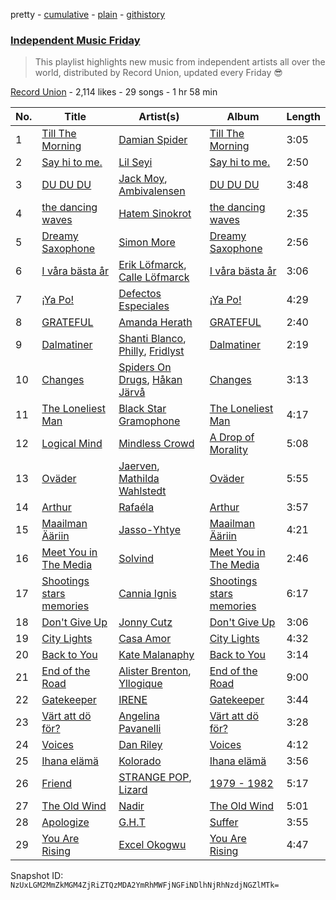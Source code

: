 pretty - [cumulative](/playlists/cumulative/3PF0U9lqNSODHjJq28lmvA.md) - [plain](/playlists/plain/3PF0U9lqNSODHjJq28lmvA) - [githistory](https://github.githistory.xyz/mackorone/spotify-playlist-archive/blob/main/playlists/plain/3PF0U9lqNSODHjJq28lmvA)

### [Independent Music Friday](https://open.spotify.com/playlist/3PF0U9lqNSODHjJq28lmvA)

> This playlist highlights new music from independent artists all over the world, distributed by Record Union, updated every Friday 😎

[Record Union](https://open.spotify.com/user/recordunion) - 2,114 likes - 29 songs - 1 hr 58 min

| No. | Title | Artist(s) | Album | Length |
|---|---|---|---|---|
| 1 | [Till The Morning](https://open.spotify.com/track/0EYeJT4DJ8ZbAZitHnEQX5) | [Damian Spider](https://open.spotify.com/artist/3Xwljb7sF4WmGC1bjTvJHA) | [Till The Morning](https://open.spotify.com/album/7bluKkU0dfLPFATq7WoeMG) | 3:05 |
| 2 | [Say hi to me.](https://open.spotify.com/track/5eBWHCX2eplDKzrmlBzOU1) | [Lil Seyi](https://open.spotify.com/artist/2Z5C4k6StRPuT2ZipvC00O) | [Say hi to me.](https://open.spotify.com/album/2vrNhUYpoWPB34DWndekBN) | 2:50 |
| 3 | [DU DU DU](https://open.spotify.com/track/2vVWDqHsmIpjFZqctG3QJn) | [Jack Moy](https://open.spotify.com/artist/58tNZRHNf5ScIAo7zBZDbU), [Ambivalensen](https://open.spotify.com/artist/0ZF9JhwucCz0sMbxOGVa4Z) | [DU DU DU](https://open.spotify.com/album/7aOG03QSda5imQvLOr5fYb) | 3:48 |
| 4 | [the dancing waves](https://open.spotify.com/track/5pQm2DGpkENo6lP22dasME) | [Hatem Sinokrot](https://open.spotify.com/artist/5yuNH03CjZ270VkTmpLjPZ) | [the dancing waves](https://open.spotify.com/album/5z9ewBUeJzIqhQjYjfINLR) | 2:35 |
| 5 | [Dreamy Saxophone](https://open.spotify.com/track/79mTHwD3S9uPcI6RLySys4) | [Simon More](https://open.spotify.com/artist/7cxwJ9b6cy0IXosznqXs5r) | [Dreamy Saxophone](https://open.spotify.com/album/4umznZLT4rHVg1TZWv9QwH) | 2:56 |
| 6 | [I våra bästa år](https://open.spotify.com/track/4Cvyt0vell1cA6c9rxxNhz) | [Erik Löfmarck](https://open.spotify.com/artist/6yucunkyQD9WOadUmDvAOD), [Calle Löfmarck](https://open.spotify.com/artist/7BwcTfRKUwpSci63agzGb3) | [I våra bästa år](https://open.spotify.com/album/56b62Lwml3JXDJxVRLQ3YO) | 3:06 |
| 7 | [¡Ya Po!](https://open.spotify.com/track/2qYtTjlk6yZPzsWCLLWZaJ) | [Defectos Especiales](https://open.spotify.com/artist/70fzjrfX3Ps6YepV5FYhta) | [¡Ya Po!](https://open.spotify.com/album/2va9LUOB8GbK4ue32BL1HI) | 4:29 |
| 8 | [GRATEFUL](https://open.spotify.com/track/3w4MntY8F8mg2FGyr4WtZY) | [Amanda Herath](https://open.spotify.com/artist/1eRyomTxyE4tOpMjTLmRiT) | [GRATEFUL](https://open.spotify.com/album/7KoLmunPPytll4bA3WYQgD) | 2:40 |
| 9 | [Dalmatiner](https://open.spotify.com/track/416zEIteZuKwSiGFjXpuGW) | [Shanti Blanco](https://open.spotify.com/artist/7ddwT1YBsclpDNyh1uFLwu), [Philly](https://open.spotify.com/artist/1NCPSuEn4tCtPesgOnqSQN), [Fridlyst](https://open.spotify.com/artist/3JNEVqwIPrDatUMQ2qigvt) | [Dalmatiner](https://open.spotify.com/album/11EIbmPBzeSU2ersMh0ZEj) | 2:19 |
| 10 | [Changes](https://open.spotify.com/track/0ZL2DUx0bmau7xCfnMIM7t) | [Spiders On Drugs](https://open.spotify.com/artist/0L1ISkAR88soOflJEb5sLm), [Håkan Järvå](https://open.spotify.com/artist/2F0mCG95oNtmJD11iUHAnX) | [Changes](https://open.spotify.com/album/7a3BTHVk7ehrx9S3CEzn3V) | 3:13 |
| 11 | [The Loneliest Man](https://open.spotify.com/track/4u5aleGQf8Lubm34dGuhXU) | [Black Star Gramophone](https://open.spotify.com/artist/2SrwMlVm1cZyrOsmfjitcI) | [The Loneliest Man](https://open.spotify.com/album/0qKzp9SQJLTTHFgmVMcjzb) | 4:17 |
| 12 | [Logical Mind](https://open.spotify.com/track/6hSrYmb2ktQDbzRMsCNgP7) | [Mindless Crowd](https://open.spotify.com/artist/7GojspFehpJJQysyPweHzB) | [A Drop of Morality](https://open.spotify.com/album/6EctLga42EdVkJ1RvhH8CW) | 5:08 |
| 13 | [Oväder](https://open.spotify.com/track/0EYbBjLYNqX18X1u2vQr3B) | [Jaerven](https://open.spotify.com/artist/6J0K4RGfMswxa4aObNQtAw), [Mathilda Wahlstedt](https://open.spotify.com/artist/161bhBObt7cDt8R0KA2d7x) | [Oväder](https://open.spotify.com/album/6hsjJ6YhTSEqgucMutmlAw) | 5:55 |
| 14 | [Arthur](https://open.spotify.com/track/2Vvpi3A7mmgOJi3HxUzCpH) | [Rafaéla](https://open.spotify.com/artist/3qIJZa4FZxCL9um3Mqzv6p) | [Arthur](https://open.spotify.com/album/2TeB3sl9aS4uf4fKraKY9M) | 3:57 |
| 15 | [Maailman Ääriin](https://open.spotify.com/track/2sMxQlMY6o01g5UQmkYtxC) | [Jasso\-Yhtye](https://open.spotify.com/artist/40psl6RWRRutiIhZrrExpR) | [Maailman Ääriin](https://open.spotify.com/album/1hg1jR1YeWuetZueKA3AUe) | 4:21 |
| 16 | [Meet You in The Media](https://open.spotify.com/track/4651wbIb7xLzHASVF9Qi9d) | [Solvind](https://open.spotify.com/artist/4XwwyUWfJ0ka29mvQIxL5X) | [Meet You in The Media](https://open.spotify.com/album/6LVkCxXV4qJHKoIkwRn7Gn) | 2:46 |
| 17 | [Shootings stars memories](https://open.spotify.com/track/3Ja7OUJstwTey7GlMQmxLg) | [Cannia Ignis](https://open.spotify.com/artist/1G9TQvj4OFEqCz29kpdLoK) | [Shootings stars memories](https://open.spotify.com/album/6sJ5MJvVa0tgaS0O0XVJ33) | 6:17 |
| 18 | [Don't Give Up](https://open.spotify.com/track/2O1yJxPLgratmhXlFQYbzr) | [Jonny Cutz](https://open.spotify.com/artist/6BS6bNZmciBN6nZ0c0yZMR) | [Don't Give Up](https://open.spotify.com/album/0DCxIcPqvBZLvTx7TEoZtG) | 3:06 |
| 19 | [City Lights](https://open.spotify.com/track/3TsAE5gd62KDAhMv0KZG9c) | [Casa Amor](https://open.spotify.com/artist/2kESRBCY8orARt3xO8DbXP) | [City Lights](https://open.spotify.com/album/0KUg8XfrXczveSCGmM5ibU) | 4:32 |
| 20 | [Back to You](https://open.spotify.com/track/3cRZbjLZWEKxPc1y5Se2uS) | [Kate Malanaphy](https://open.spotify.com/artist/57cWLIBbtzJpjmPeqSyKF0) | [Back to You](https://open.spotify.com/album/1f0oR3KyCe4g5cZ3GbH2cZ) | 3:14 |
| 21 | [End of the Road](https://open.spotify.com/track/6PVPXniBzblPys522JcnZi) | [Alister Brenton](https://open.spotify.com/artist/7Mk0AwHMM1WhcUDWdel3YK), [Yllogique](https://open.spotify.com/artist/0TlWDHja4gzwEwIptKDGDD) | [End of the Road](https://open.spotify.com/album/2qf7c8HjUBucFpv73ry378) | 9:00 |
| 22 | [Gatekeeper](https://open.spotify.com/track/5UIEOSgxPqx7uZwLAtAFSn) | [IRENE](https://open.spotify.com/artist/5HneKjOhR4gxZ1f4eINoyG) | [Gatekeeper](https://open.spotify.com/album/3hPx7CGNt6Tayb5B3DXQeL) | 3:44 |
| 23 | [Värt att dö för?](https://open.spotify.com/track/0kUj66uBPXbjwIwdD4OLcE) | [Angelina Pavanelli](https://open.spotify.com/artist/2Q1zoh7mp07ods0rRoqL0i) | [Värt att dö för?](https://open.spotify.com/album/2bGkvarKqtchdHOCMM8h9Z) | 3:28 |
| 24 | [Voices](https://open.spotify.com/track/4xIxXH4c2FsDiyJaEac75w) | [Dan Riley](https://open.spotify.com/artist/0yqVhpcFALDmfL4ySPfZbo) | [Voices](https://open.spotify.com/album/4z680hbUF7eMwTiTJvnd0O) | 4:12 |
| 25 | [Ihana elämä](https://open.spotify.com/track/2tA3ETGWjy4E06t3d31KeF) | [Kolorado](https://open.spotify.com/artist/7BP6WsGGX9GJdSeJ26I77i) | [Ihana elämä](https://open.spotify.com/album/7FSfLBK7Gyau1g19gj4fDW) | 3:56 |
| 26 | [Friend](https://open.spotify.com/track/6cRGQnCmqg42RvPZfQJF03) | [STRANGE POP](https://open.spotify.com/artist/3diBSgk6AnjzEsb7CsIRoO), [Lizard](https://open.spotify.com/artist/3eWzSwAoHCTIxba358ZDyj) | [1979 \- 1982](https://open.spotify.com/album/1nICtic925zqtuc4a9sc8R) | 5:17 |
| 27 | [The Old Wind](https://open.spotify.com/track/0xyy22PJo8nCLmt1ImKX6e) | [Nadir](https://open.spotify.com/artist/2RUA2i47wfyPxlKXFX41rN) | [The Old Wind](https://open.spotify.com/album/3yAOmubJiS1ynygc2Ua7qH) | 5:01 |
| 28 | [Apologize](https://open.spotify.com/track/3F8jfTci2zemZ9uhb51x9x) | [G.H.T](https://open.spotify.com/artist/34PbvrclYsNyDya3Obsz3D) | [Suffer](https://open.spotify.com/album/6MbkXGhzhoSFCT5hBHqkUK) | 3:55 |
| 29 | [You Are Rising](https://open.spotify.com/track/14NHmA6xXWQxiXCshtJIY9) | [Excel Okogwu](https://open.spotify.com/artist/5DXBRpjx9bCWv7EZxnqlXR) | [You Are Rising](https://open.spotify.com/album/3JSRYToOefxtnzi8YJKzHt) | 4:47 |

Snapshot ID: `NzUxLGM2MmZkMGM4ZjRiZTQzMDA2YmRhMWFjNGFiNDlhNjRhNzdjNGZlMTk=`

